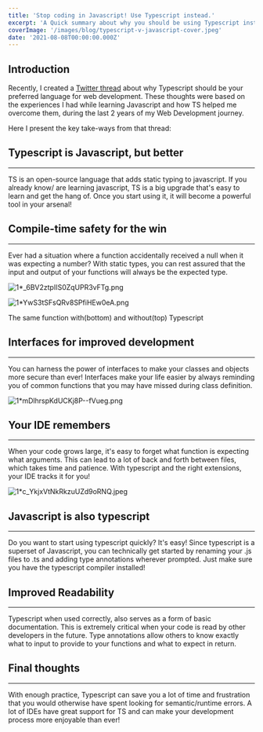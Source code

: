 ```yaml
---
title: 'Stop coding in Javascript! Use Typescript instead.'
excerpt: 'A Quick summary about why you should be using Typescript instead of Vanilla Javascript'
coverImage: '/images/blog/typescript-v-javascript-cover.jpeg'
date: '2021-08-08T00:00:00.000Z'
---
```


## Introduction

Recently, I created a [Twitter thread](https://twitter.com/bhandarkarpawan/status/1418632095530766336?s=21) about why Typescript should be your preferred language for web development. These thoughts were based on the experiences I had while learning Javascript and how TS helped me overcome them, during the last 2 years of my Web Development journey.

Here I present the key take-ways from that thread:

## Typescript is Javascript, but **better**

---

TS is an open-source language that adds static typing to javascript. If you already know/ are learning javascript, TS is a big upgrade that's easy to learn and get the hang of. Once you start using it, it will become a powerful tool in your arsenal!

## Compile-time **safety** for the win 

---

Ever had a situation where a function accidentally received a null when it was expecting a number? With static types, you can rest assured that the input and output of your functions will always be the expected type.

![1*_6BV2ztpIIS0ZqUPR3vFTg.png](https://cdn.hashnode.com/res/hashnode/image/upload/v1627819191615/15A9rhgxc.png)

![1*YwS3tSFsQRv8SPfiHEw0eA.png](https://cdn.hashnode.com/res/hashnode/image/upload/v1627819157966/g-cUKf2Xm.png)

The same function with(bottom) and without(top) Typescript

## Interfaces for **improved** development

---

You can harness the power of interfaces to make your classes and objects more secure than ever! Interfaces make your life easier by always reminding you of common functions that you may have missed during class definition.

![1*mDlhrspKdUCKj8P--fVueg.png](https://cdn.hashnode.com/res/hashnode/image/upload/v1627819334265/oDtSQua8B.png)

## Your IDE **remembers**

---

When your code grows large, it's easy to forget what function is expecting what arguments. This can lead to a lot of back and forth between files, which takes time and patience. With typescript and the right extensions, your IDE tracks it for you!

![1*c_YkjxVtNkRkzuUZd9oRNQ.jpeg](https://cdn.hashnode.com/res/hashnode/image/upload/v1627819306766/Q6I0SWqzI.jpeg)

## Javascript is also **typescript**

---

Do you want to start using typescript quickly? It's easy! Since typescript is a superset of Javascript, you can technically get started by renaming your .js files to .ts and adding type annotations wherever prompted. Just make sure you have the typescript compiler installed!

## Improved **Readability**

---

Typescript when used correctly, also serves as a form of basic documentation. This is extremely critical when your code is read by other developers in the future. Type annotations allow others to know exactly what to input to provide to your functions and what to expect in return.

## Final **thoughts**

---

With enough practice, Typescript can save you a lot of time and frustration that you would otherwise have spent looking for semantic/runtime errors. A lot of IDEs have great support for TS and can make your development process more enjoyable than ever!

